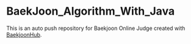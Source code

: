 # BaekJoon_Algorithm_With_Java
This is an auto push repository for Baekjoon Online Judge created with [BaekjoonHub](https://github.com/BaekjoonHub/BaekjoonHub).
